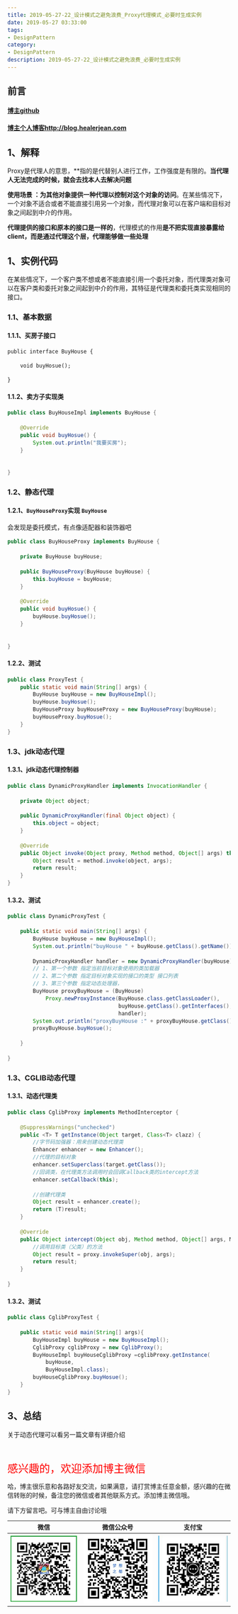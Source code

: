 ```yaml
---
title: 2019-05-27-22_设计模式之避免浪费_Proxy代理模式_必要时生成实例
date: 2019-05-27 03:33:00
tags: 
- DesignPattern
category: 
- DesignPattern
description: 2019-05-27-22_设计模式之避免浪费_必要时生成实例
---
```


<!-- 

https://raw.githubusercontent.com/HealerJean/HealerJean.github.io/master/blogImages/
　　首行缩进

<font  clalss="healerColor" color="red" size="5" >     </font>

<font  clalss="healerSize"  size="5" >     </font>
-->




## 前言

#### [博主github](https://github.com/HealerJean)
#### [博主个人博客http://blog.healerjean.com](http://HealerJean.github.io)    





## 1、解释

Proxy是代理人的意思，**指的是代替别人进行工作，工作强度是有限的。**当代理人无法完成的时候，就会去找本人去解决问题**      



**使用场景 ：为其他对象提供一种代理以控制对这个对象的访问**。在某些情况下，一个对象不适合或者不能直接引用另一个对象，而代理对象可以在客户端和目标对象之间起到中介的作用。     

**代理提供的接口和原本的接口是一样的**，代理模式的作用**是不把实现直接暴露给client，而是通过代理这个层，代理能够做一些处理**

 



## 1、实例代码

在某些情况下，一个客户类不想或者不能直接引用一个委托对象，而代理类对象可以在客户类和委托对象之间起到中介的作用，其特征是代理类和委托类实现相同的接口。    



### 1.1、基本数据

#### 1.1.1、买房子接口

```买房子接口
public interface BuyHouse {

    void buyHosue();

}

```

#### 1.1.2、卖方子实现类

```java
public class BuyHouseImpl implements BuyHouse {

    @Override
    public void buyHosue() {
        System.out.println("我要买房");
    }


}
```





### 1.2、静态代理   

#### 1.2.1、`BuyHouseProxy`实现 `BuyHouse`

会发现是委托模式，有点像适配器和装饰器吧

```java
public class BuyHouseProxy implements BuyHouse {

    private BuyHouse buyHouse;

    public BuyHouseProxy(BuyHouse buyHouse) {
        this.buyHouse = buyHouse;
    }

    @Override
    public void buyHosue() {
        buyHouse.buyHosue();
    }

  
}
```



#### 1.2.2、测试

```java
public class ProxyTest {
    public static void main(String[] args) {
        BuyHouse buyHouse = new BuyHouseImpl();
        buyHouse.buyHosue();
        BuyHouseProxy buyHouseProxy = new BuyHouseProxy(buyHouse);
        buyHouseProxy.buyHosue();
    }
}
```



### 1.3、jdk动态代理



#### 1.3.1、jdk动态代理控制器



```java
public class DynamicProxyHandler implements InvocationHandler {

    private Object object;

    public DynamicProxyHandler(final Object object) {
        this.object = object;
    }

    @Override
    public Object invoke(Object proxy, Method method, Object[] args) throws Throwable {
        Object result = method.invoke(object, args);
        return result;
    }
}

```



#### 1.3.2、测试

```java
public class DynamicProxyTest {

    public static void main(String[] args) {
        BuyHouse buyHouse = new BuyHouseImpl();
        System.out.println("buyHouse " + buyHouse.getClass().getName());

        DynamicProxyHandler handler = new DynamicProxyHandler(buyHouse);
        // 1、第一个参数 指定当前目标对象使用的类加载器
        // 2、第二个参数 指定目标对象实现的接口的类型 接口列表
        // 3、第三个参数 指定动态处理器，
        BuyHouse proxyBuyHouse = (BuyHouse) 
            Proxy.newProxyInstance(BuyHouse.class.getClassLoader(), 
                                   buyHouse.getClass().getInterfaces(), 
                                   handler);
        System.out.println("proxyBuyHouse :" + proxyBuyHouse.getClass().getName());
        proxyBuyHouse.buyHosue();

    }

}
```



### 1.3、CGLIB动态代理



#### 1.3.1、动态代理类

```java
public class CglibProxy implements MethodInterceptor {

    @SuppressWarnings("unchecked")
    public <T> T getInstance(Object target, Class<T> clazz) {
        //字节码加强器：用来创建动态代理类
        Enhancer enhancer = new Enhancer();
        //代理的目标对象
        enhancer.setSuperclass(target.getClass());
        //回调类，在代理类方法调用时会回调Callback类的intercept方法
        enhancer.setCallback(this);

        //创建代理类
        Object result = enhancer.create();
        return (T)result;
    }

    @Override
    public Object intercept(Object obj, Method method, Object[] args, MethodProxy proxy) throws Throwable {
        //调用目标类（父类）的方法
        Object result = proxy.invokeSuper(obj, args);
        return result;
    }

}

```



#### 1.3.2、测试



```java
public class CglibProxyTest {

    public static void main(String[] args){
        BuyHouseImpl buyHouse = new BuyHouseImpl();
        CglibProxy cglibProxy = new CglibProxy();
        BuyHouseImpl buyHouseCglibProxy =cglibProxy.getInstance(
            buyHouse,
            BuyHouseImpl.class);
        buyHouseCglibProxy.buyHosue();
    }
}

```



## 3、总结



关于动态代理可以看另一篇文章有详细介绍





<br/>
<br/>

<font  color="red" size="5" >     
感兴趣的，欢迎添加博主微信
 </font>

<br/>



哈，博主很乐意和各路好友交流，如果满意，请打赏博主任意金额，感兴趣的在微信转账的时候，备注您的微信或者其他联系方式。添加博主微信哦。    

请下方留言吧。可与博主自由讨论哦

|微信 | 微信公众号|支付宝|
|:-------:|:-------:|:------:|
| ![微信](https://raw.githubusercontent.com/HealerJean/HealerJean.github.io/master/assets/img/tctip/weixin.jpg)|![微信公众号](https://raw.githubusercontent.com/HealerJean/HealerJean.github.io/master/assets/img/my/qrcode_for_gh_a23c07a2da9e_258.jpg)|![支付宝](https://raw.githubusercontent.com/HealerJean/HealerJean.github.io/master/assets/img/tctip/alpay.jpg) |



<!-- Gitalk 评论 start  -->

<link rel="stylesheet" href="https://unpkg.com/gitalk/dist/gitalk.css">
<script src="https://unpkg.com/gitalk@latest/dist/gitalk.min.js"></script> 
<div id="gitalk-container"></div>    
 <script type="text/javascript">
    var gitalk = new Gitalk({
		clientID: `1d164cd85549874d0e3a`,
		clientSecret: `527c3d223d1e6608953e835b547061037d140355`,
		repo: `HealerJean.github.io`,
		owner: 'HealerJean',
		admin: ['HealerJean'],
		id: '2NOBz70Ku9WDxre8',
    });
    gitalk.render('gitalk-container');
</script> 


<!-- Gitalk end -->

